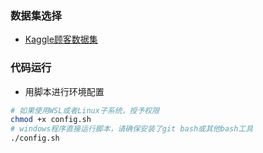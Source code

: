 ### 数据集选择
- [Kaggle顾客数据集](https://www.kaggle.com/datasets/imakash3011/customer-personality-analysis/data)

### 代码运行
- 用脚本进行环境配置
```bash
# 如果使用WSL或者Linux子系统，授予权限
chmod +x config.sh
# windows程序直接运行脚本，请确保安装了git bash或其他bash工具
./config.sh
```